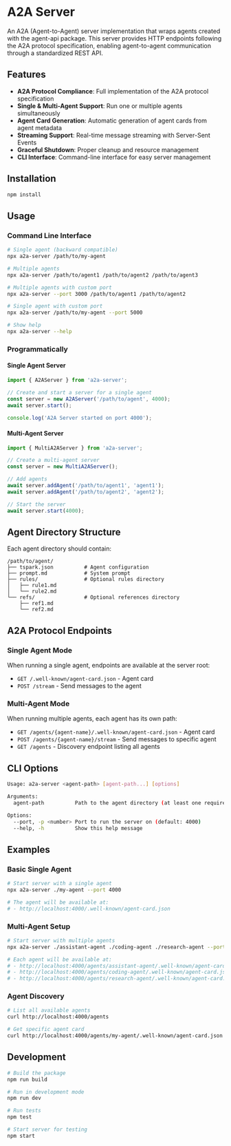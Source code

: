 # A2A Server

An A2A (Agent-to-Agent) server implementation that wraps agents created with the agent-api package. This server provides HTTP endpoints following the A2A protocol specification, enabling agent-to-agent communication through a standardized REST API.

## Features

- **A2A Protocol Compliance**: Full implementation of the A2A protocol specification
- **Single & Multi-Agent Support**: Run one or multiple agents simultaneously
- **Agent Card Generation**: Automatic generation of agent cards from agent metadata
- **Streaming Support**: Real-time message streaming with Server-Sent Events
- **Graceful Shutdown**: Proper cleanup and resource management
- **CLI Interface**: Command-line interface for easy server management

## Installation

```bash
npm install
```

## Usage

### Command Line Interface

```bash
# Single agent (backward compatible)
npx a2a-server /path/to/my-agent

# Multiple agents
npx a2a-server /path/to/agent1 /path/to/agent2 /path/to/agent3

# Multiple agents with custom port
npx a2a-server --port 3000 /path/to/agent1 /path/to/agent2

# Single agent with custom port
npx a2a-server /path/to/my-agent --port 5000

# Show help
npx a2a-server --help
```

### Programmatically

#### Single Agent Server

```typescript
import { A2AServer } from 'a2a-server';

// Create and start a server for a single agent
const server = new A2AServer('/path/to/agent', 4000);
await server.start();

console.log('A2A Server started on port 4000');
```

#### Multi-Agent Server

```typescript
import { MultiA2AServer } from 'a2a-server';

// Create a multi-agent server
const server = new MultiA2AServer();

// Add agents
await server.addAgent('/path/to/agent1', 'agent1');
await server.addAgent('/path/to/agent2', 'agent2');

// Start the server
await server.start(4000);
```

## Agent Directory Structure

Each agent directory should contain:

```
/path/to/agent/
├── tspark.json          # Agent configuration
├── prompt.md            # System prompt
├── rules/               # Optional rules directory
│   ├── rule1.md
│   └── rule2.md
└── refs/                # Optional references directory
    ├── ref1.md
    └── ref2.md
```

## A2A Protocol Endpoints

### Single Agent Mode
When running a single agent, endpoints are available at the server root:

- `GET /.well-known/agent-card.json` - Agent card
- `POST /stream` - Send messages to the agent

### Multi-Agent Mode
When running multiple agents, each agent has its own path:

- `GET /agents/{agent-name}/.well-known/agent-card.json` - Agent card
- `POST /agents/{agent-name}/stream` - Send messages to specific agent
- `GET /agents` - Discovery endpoint listing all agents

## CLI Options

```bash
Usage: a2a-server <agent-path> [agent-path...] [options]

Arguments:
  agent-path          Path to the agent directory (at least one required)

Options:
  --port, -p <number> Port to run the server on (default: 4000)
  --help, -h          Show this help message
```

## Examples

### Basic Single Agent

```bash
# Start server with a single agent
npx a2a-server ./my-agent --port 4000

# The agent will be available at:
# - http://localhost:4000/.well-known/agent-card.json
```

### Multi-Agent Setup

```bash
# Start server with multiple agents
npx a2a-server ./assistant-agent ./coding-agent ./research-agent --port 4000

# Each agent will be available at:
# - http://localhost:4000/agents/assistant-agent/.well-known/agent-card.json
# - http://localhost:4000/agents/coding-agent/.well-known/agent-card.json
# - http://localhost:4000/agents/research-agent/.well-known/agent-card.json
```

### Agent Discovery

```bash
# List all available agents
curl http://localhost:4000/agents

# Get specific agent card
curl http://localhost:4000/agents/my-agent/.well-known/agent-card.json
```

## Development

```bash
# Build the package
npm run build

# Run in development mode
npm run dev

# Run tests
npm test

# Start server for testing
npm start
```
